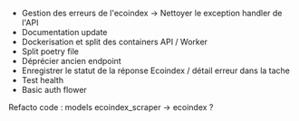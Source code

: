 - Gestion des erreurs de l'ecoindex -> Nettoyer le exception handler de l'API
- Documentation update
- Dockerisation et split des containers API / Worker
- Split poetry file
- Déprécier ancien endpoint
- Enregistrer le statut de la réponse Ecoindex / détail erreur dans la tache
- Test health
- Basic auth flower

Refacto code : models ecoindex_scraper -> ecoindex ?